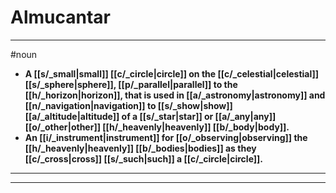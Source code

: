 # Almucantar
---
#noun
- **A [[s/_small|small]] [[c/_circle|circle]] on the [[c/_celestial|celestial]] [[s/_sphere|sphere]], [[p/_parallel|parallel]] to the [[h/_horizon|horizon]], that is used in [[a/_astronomy|astronomy]] and [[n/_navigation|navigation]] to [[s/_show|show]] [[a/_altitude|altitude]] of a [[s/_star|star]] or [[a/_any|any]] [[o/_other|other]] [[h/_heavenly|heavenly]] [[b/_body|body]].**
- **An [[i/_instrument|instrument]] for [[o/_observing|observing]] the [[h/_heavenly|heavenly]] [[b/_bodies|bodies]] as they [[c/_cross|cross]] [[s/_such|such]] a [[c/_circle|circle]].**
---
---
